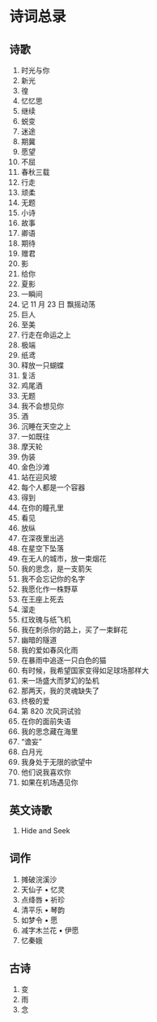 # 诗词总录

## 诗歌

1. 时光与你
2. 新光
3. 徨
4. 忆忆思
5. 继续
6. 蜕变
7. 迷途
8. 期冀
9. 愿望
10. 不屈
11. 春秋三载
12. 行走
13. 顽柔
14. 无题
15. 小诗
16. 故事
17. 卿语
18. 期待
19. 赠君
20. 影
21. 给你
22. 夏影
23. 一瞬间
24. 记 11 月 23 日 飘摇动荡
25. 巨人
26. 至美
27. 行走在命运之上
28. 极端
29. 纸鸢
30. 释放一只蝴蝶
31. 复活
32. 鸡尾酒
33. 无题
34. 我不会想见你
35. 酒
36. 沉睡在天空之上
37. 一如既往
38. 摩天轮
39. 伪装
40. 金色沙滩
41. 站在迎风坡
42. 每个人都是一个容器
43. 得到
44. 在你的瞳孔里
45. 看见
46. 放纵
47. 在深夜里出逃
48. 在星空下坠落
49. 在无人的城市，放一束烟花
50. 我的思念，是一支箭矢
51. 我不会忘记你的名字
52. 我愿化作一株野草
53. 在王座上死去
54. 溜走
55. 红玫瑰与纸飞机
56. 我在刺杀你的路上，买了一束鲜花
57. 幽暗的隧道
58. 我的爱如春风化雨
59. 在暴雨中追逐一只白色的猫
60. 有时候，我希望国家变得如足球场那样大
61. 来一场盛大而梦幻的坠机
62. 那两天，我的灵魂缺失了
63. 终极的爱
64. 第 820 次风洞试验
65. 在你的面前失语
66. 我的思念藏在海里
67. “谵妄”
68. 白月光
69. 我身处于无限的欲望中
70. 他们说我喜欢你
71. 如果在机场遇见你

## 英文诗歌

1. Hide and Seek

## 词作

1. 摊破浣溪沙
2. 天仙子 • 忆灵
3. 点绛唇 • 祈珍
4. 清平乐 • 琴韵
5. 如梦令 • 愿
6. 减字木兰花 • 伊愿
7. 忆秦娥

## 古诗

1. 变
2. 雨
3. 念